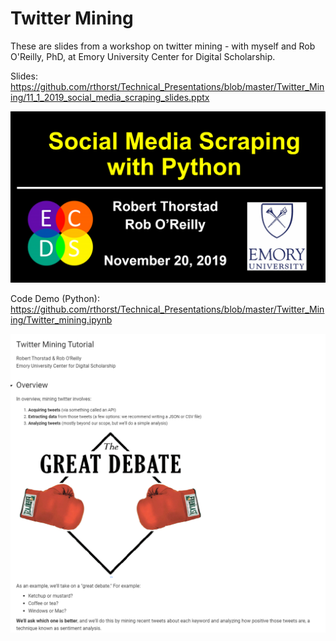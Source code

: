 # Twitter Mining

These are slides from a workshop on twitter mining - with myself and Rob O'Reilly, PhD, at Emory University Center for Digital Scholarship.

Slides: https://github.com/rthorst/Technical_Presentations/blob/master/Twitter_Mining/11_1_2019_social_media_scraping_slides.pptx

![alt_text](https://raw.githubusercontent.com/rthorst/Technical_Presentations/master/Twitter_Mining/ppt_screenshot.PNG)


Code Demo (Python): https://github.com/rthorst/Technical_Presentations/blob/master/Twitter_Mining/Twitter_mining.ipynb

![alt_text](https://raw.githubusercontent.com/rthorst/Technical_Presentations/master/Twitter_Mining/colab_screenshot.PNG)
